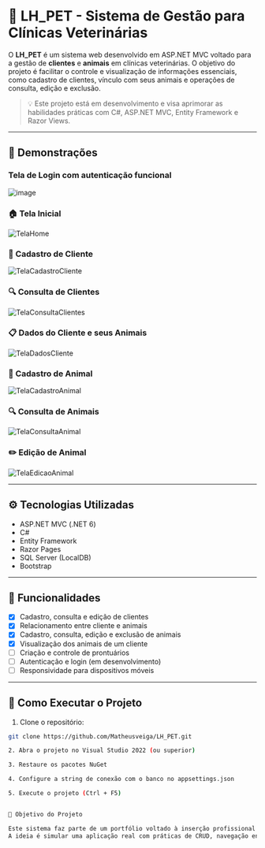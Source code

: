 # 🐾 LH_PET - Sistema de Gestão para Clínicas Veterinárias



O **LH_PET** é um sistema web desenvolvido em ASP.NET MVC voltado para a gestão de **clientes** e **animais** em clínicas veterinárias. O objetivo do projeto é facilitar o controle e visualização de informações essenciais, como cadastro de clientes, vínculo com seus animais e operações de consulta, edição e exclusão.

> 💡 Este projeto está em desenvolvimento e visa aprimorar as habilidades práticas com C#, ASP.NET MVC, Entity Framework e Razor Views.


---

## 📸 Demonstrações
### Tela de Login com autenticação funcional
![image](https://github.com/user-attachments/assets/17f31cac-a4a9-493f-8328-4c8f205e3680)

### 🏠 Tela Inicial
![TelaHome](https://github.com/user-attachments/assets/0e356bbe-16ff-4ca2-a90d-13b875c4ea73)

### 👤 Cadastro de Cliente
![TelaCadastroCliente](https://github.com/user-attachments/assets/04eedf39-873a-421e-bcf7-2ed28ac64d8f)

### 🔍 Consulta de Clientes
![TelaConsultaClientes](https://github.com/user-attachments/assets/439ae459-724e-4420-82e5-d1baed4ebe36)

### 📋 Dados do Cliente e seus Animais
![TelaDadosCliente](https://github.com/user-attachments/assets/1a698cba-03db-44bf-a75e-69f9ca7c168b)

### 🐶 Cadastro de Animal
![TelaCadastroAnimal](https://github.com/user-attachments/assets/ccd5f4b0-461f-4d5e-84cd-ab062a5943d5)

### 🔍 Consulta de Animais
![TelaConsultaAnimal](https://github.com/user-attachments/assets/800235a1-4aed-4ca6-8eb9-bf625727249b)

### ✏️ Edição de Animal
![TelaEdicaoAnimal](https://github.com/user-attachments/assets/9af7348f-a325-48ee-b339-1fd420adf2f7)

---

## ⚙️ Tecnologias Utilizadas

- ASP.NET MVC (.NET 6)
- C#
- Entity Framework
- Razor Pages
- SQL Server (LocalDB)
- Bootstrap

---

## 📂 Funcionalidades

- [x] Cadastro, consulta e edição de clientes
- [x] Relacionamento entre cliente e animais
- [x] Cadastro, consulta, edição e exclusão de animais
- [x] Visualização dos animais de um cliente
- [ ] Criação e controle de prontuários
- [ ] Autenticação e login (em desenvolvimento)
- [ ] Responsividade para dispositivos móveis

---

## 🚀 Como Executar o Projeto

1. Clone o repositório:

```bash
git clone https://github.com/Matheusveiga/LH_PET.git

2. Abra o projeto no Visual Studio 2022 (ou superior)

3. Restaure os pacotes NuGet

4. Configure a string de conexão com o banco no appsettings.json

5. Execute o projeto (Ctrl + F5)


🧠 Objetivo do Projeto

Este sistema faz parte de um portfólio voltado à inserção profissional na área de desenvolvimento .NET.
A ideia é simular uma aplicação real com práticas de CRUD, navegação entre páginas, reaproveitamento de componentes e aplicação de boas práticas com MVC.


